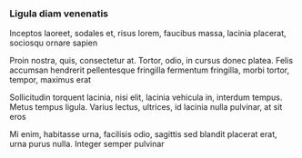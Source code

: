 ### Ligula diam venenatis

Inceptos laoreet, sodales et, risus lorem, faucibus massa, lacinia placerat, sociosqu ornare sapien

Proin nostra, quis, consectetur at. Tortor, odio, in cursus donec platea. Felis accumsan hendrerit pellentesque fringilla fermentum fringilla, morbi tortor, tempor, maximus erat

Sollicitudin torquent lacinia, nisi elit, lacinia vehicula in, interdum tempus. Metus tempus ligula. Varius lectus, ultrices, id lacinia nulla pulvinar, at sit eros

Mi enim, habitasse urna, facilisis odio, sagittis sed blandit placerat erat, urna purus nulla. Integer semper pulvinar


